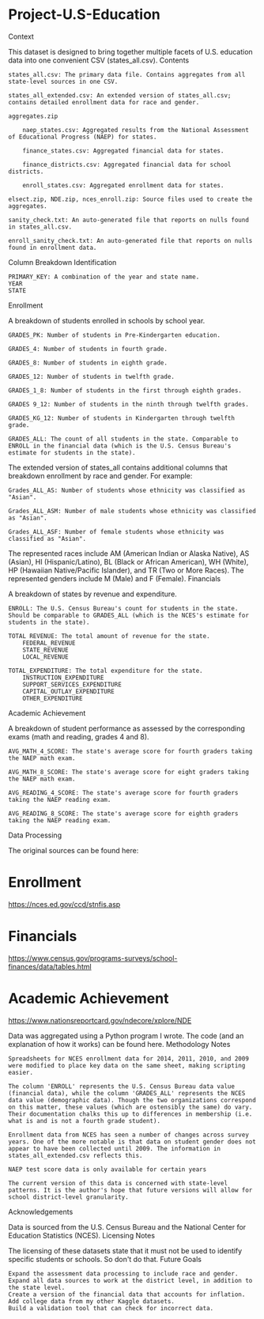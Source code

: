 # Project-U.S-Education

Context

This dataset is designed to bring together multiple facets of U.S. education data into one convenient CSV (states_all.csv).
Contents

    states_all.csv: The primary data file. Contains aggregates from all state-level sources in one CSV.

    states_all_extended.csv: An extended version of states_all.csv; contains detailed enrollment data for race and gender.

    aggregates.zip

        naep_states.csv: Aggregated results from the National Assessment of Educational Progress (NAEP) for states.

        finance_states.csv: Aggregated financial data for states.

        finance_districts.csv: Aggregated financial data for school districts.

        enroll_states.csv: Aggregated enrollment data for states.

    elsect.zip, NDE.zip, nces_enroll.zip: Source files used to create the aggregates.

    sanity_check.txt: An auto-generated file that reports on nulls found in states_all.csv.

    enroll_sanity_check.txt: An auto-generated file that reports on nulls found in enrollment data.

Column Breakdown
Identification

    PRIMARY_KEY: A combination of the year and state name.
    YEAR
    STATE

Enrollment

A breakdown of students enrolled in schools by school year.

    GRADES_PK: Number of students in Pre-Kindergarten education.

    GRADES_4: Number of students in fourth grade.

    GRADES_8: Number of students in eighth grade.

    GRADES_12: Number of students in twelfth grade.

    GRADES_1_8: Number of students in the first through eighth grades.

    GRADES 9_12: Number of students in the ninth through twelfth grades.

    GRADES_KG_12: Number of students in Kindergarten through twelfth grade.

    GRADES_ALL: The count of all students in the state. Comparable to ENROLL in the financial data (which is the U.S. Census Bureau's estimate for students in the state).

The extended version of states_all contains additional columns that breakdown enrollment by race and gender. For example:

    Grades_ALL_AS: Number of students whose ethnicity was classified as "Asian".

    Grades_ALL_ASM: Number of male students whose ethnicity was classified as "Asian".

    Grades_ALL_ASF: Number of female students whose ethnicity was classified as "Asian".

The represented races include AM (American Indian or Alaska Native), AS (Asian), HI (Hispanic/Latino), BL (Black or African American), WH (White), HP (Hawaiian Native/Pacific Islander), and TR (Two or More Races). The represented genders include M (Male) and F (Female).
Financials

A breakdown of states by revenue and expenditure.

    ENROLL: The U.S. Census Bureau's count for students in the state. Should be comparable to GRADES_ALL (which is the NCES's estimate for students in the state).

    TOTAL REVENUE: The total amount of revenue for the state.
        FEDERAL_REVENUE
        STATE_REVENUE
        LOCAL_REVENUE

    TOTAL_EXPENDITURE: The total expenditure for the state.
        INSTRUCTION_EXPENDITURE
        SUPPORT_SERVICES_EXPENDITURE
        CAPITAL_OUTLAY_EXPENDITURE
        OTHER_EXPENDITURE

Academic Achievement

A breakdown of student performance as assessed by the corresponding exams (math and reading, grades 4 and 8).

    AVG_MATH_4_SCORE: The state's average score for fourth graders taking the NAEP math exam.

    AVG_MATH_8_SCORE: The state's average score for eight graders taking the NAEP math exam.

    AVG_READING_4_SCORE: The state's average score for fourth graders taking the NAEP reading exam.

    AVG_READING_8_SCORE: The state's average score for eighth graders taking the NAEP reading exam.

Data Processing

The original sources can be found here:

# Enrollment
https://nces.ed.gov/ccd/stnfis.asp
# Financials
https://www.census.gov/programs-surveys/school-finances/data/tables.html
# Academic Achievement
https://www.nationsreportcard.gov/ndecore/xplore/NDE

Data was aggregated using a Python program I wrote. The code (and an explanation of how it works) can be found here.
Methodology Notes

    Spreadsheets for NCES enrollment data for 2014, 2011, 2010, and 2009 were modified to place key data on the same sheet, making scripting easier.

    The column 'ENROLL' represents the U.S. Census Bureau data value (financial data), while the column 'GRADES_ALL' represents the NCES data value (demographic data). Though the two organizations correspond on this matter, these values (which are ostensibly the same) do vary. Their documentation chalks this up to differences in membership (i.e. what is and is not a fourth grade student).

    Enrollment data from NCES has seen a number of changes across survey years. One of the more notable is that data on student gender does not appear to have been collected until 2009. The information in states_all_extended.csv reflects this.

    NAEP test score data is only available for certain years

    The current version of this data is concerned with state-level patterns. It is the author's hope that future versions will allow for school district-level granularity.

Acknowledgements

Data is sourced from the U.S. Census Bureau and the National Center for Education Statistics (NCES).
Licensing Notes

The licensing of these datasets state that it must not be used to identify specific students or schools. So don't do that.
Future Goals

    Expand the assessment data processing to include race and gender.
    Expand all data sources to work at the district level, in addition to the state level.
    Create a version of the financial data that accounts for inflation.
    Add college data from my other Kaggle datasets.
    Build a validation tool that can check for incorrect data.
